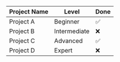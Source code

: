 | Project Name       | Level        | Done  |
|--------------------|--------------|-------|
| Project A          | Beginner     | ✅    |
| Project B          | Intermediate | ❌    |
| Project C          | Advanced     | ✅    |
| Project D          | Expert       | ❌    |
